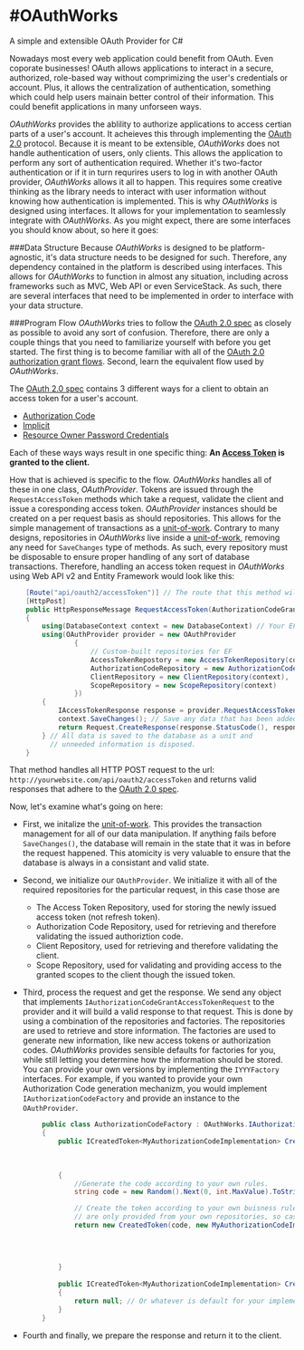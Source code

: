 #OAuthWorks
===============================================================================================================

A simple and extensible OAuth Provider for C#

Nowadays most every web application could benefit from OAuth. Even coporate businesses! OAuth allows applications to interact in a secure, authorized, role-based way without comprimizing the user's credentials or account. Plus, it allows the centralization of authentication, something which could help users mainain better control of their information. This could benefit applications in many unforseen ways. 

*OAuthWorks* provides the ablility to authorize applications to access certian parts of a user's account. It acheieves this through implementing the [OAuth 2.0][oauth] protocol. Because it is meant to be extensible, *OAuthWorks* does not handle authentication of users, only clients. This allows the application to perform any sort of authentication required. Whether it's two-factor authentication or if it in turn requrires users to log in with another OAuth provider, *OAuthWorks* allows it all to happen. This requires some creative thinking as the library needs to interact with user information without knowing how authentication is implemented. This is why *OAuthWorks* is designed using interfaces. It allows for your implementation to seamlessly integrate with *OAuthWorks*. As you might expect, there are some interfaces you should know about, so here it goes:

###Data Structure
Because *OAuthWorks* is designed to be platform-agnostic, it's data structure needs to be designed for such. Therefore, any dependency contained in the platform is described using interfaces. This allows for *OAuthWorks* to function in almost any situation, including across frameworks such as MVC, Web API or even ServiceStack. As such, there are several interfaces that need to be implemented in order to interface with your data structure.

###Program Flow
*OAuthWorks* tries to follow the [OAuth 2.0 spec][oauth] as closely as possible to avoid any sort of confusion. Therefore, there are only a couple things that you need to familiarize yourself with before you get started. The first thing is to become familiar with all of the [OAuth 2.0][oauth] [authorization grant flows](http://tools.ietf.org/html/rfc6749#section-1.3). Second, learn the equivalent flow used by *OAuthWorks*.

The [OAuth 2.0 spec][oauth] contains 3 different ways for a client to obtain an access token for a user's account.
- [Authorization Code](http://tools.ietf.org/html/rfc6749#section-1.3.1)
- [Implicit](http://tools.ietf.org/html/rfc6749#section-1.3.2)
- [Resource Owner Password Credentials](http://tools.ietf.org/html/rfc6749#section-1.3.3)

Each of these ways ways result in one specific thing: **An [Access Token](http://tools.ietf.org/html/rfc6749#section-1.4) is granted to the client.**

How that is achieved is specific to the flow. *OAuthWorks* handles all of these in one class, *OAuthProvider*. Tokens are issued through the `RequestAccessToken` methods which take a request, validate the client and issue a coresponding access token. *OAuthProvider* instances should be created on a per request basis as should repositories. This allows for the simple management of transactions as a [unit-of-work][unit-of-work]. Contrary to many designs, repositories in *OAuthWorks* live inside a [unit-of-work][unit-of-work], removing any need for `SaveChanges` type of methods. As such, every repository must be disposable to ensure proper handling of any sort of database transactions. Therefore, handling an access token request in *OAuthWorks* using Web API v2 and Entity Framework would look like this:

```csharp
    [Route("api/oauth2/accessToken")] // The route that this method will be accessed at
    [HttpPost]
    public HttpResponseMessage RequestAccessToken(AuthorizationCodeGrantAccessTokenRequest request)
    {
        using(DatabaseContext context = new DatabaseContext) // Your EF DataContext (Unit of work/transaction)
        using(OAuthProvider provider = new OAuthProvider
                {
                    // Custom-built repositories for EF
                    AccessTokenRepostory = new AccessTokenRepository(context), 
                    AuthorizationCodeRepository = new AuthorizationCodeRepository(context),
                    ClientRepository = new ClientRepository(context),
                    ScopeRepository = new ScopeRepository(context)
                })
        {
            IAccessTokenResponse response = provider.RequestAccessToken(request); // Send request to provider for handling
            context.SaveChanges(); // Save any data that has been added/manipulated
            return Request.CreateResponse(response.StatusCode(), response); // Return a message with the proper HttpStatusCode
        } // All data is saved to the database as a unit and 
          // unneeded information is disposed.
    }
```
    
That method handles all HTTP POST request to the url: `http://yourwebsite.com/api/oauth2/accessToken` and returns valid responses that adhere to the [OAuth 2.0 spec][oauth].

Now, let's examine what's going on here:

- First, we initalize the [unit-of-work][unit-of-work]. This provides the transaction management for all of our data manipulation. If anything fails before `SaveChanges()`, the database will remain in the state that it was in before the request happened. This atomicity is very valuable to ensure that the database is always in a consistant and valid state.

- Second, we initialize our `OAuthProvider`. We initialize it with all of the required repositories for the particular request, in this case those are
    - The Access Token Repository, used for storing the newly issued access token (not refresh token).
    - Authorization Code Repository, used for retrieving and therefore validating the issued authoriztion code.
    - Client Repository, used for retrieving and therefore validating the client.
    - Scope Repository, used for validating and providing access to the granted scopes to the client though the issued token.

- Third, process the request and get the response. We send any object that implements `IAuthorizationCodeGrantAccessTokenRequest` to the provider and it will build a valid response to that request. This is done by using a combination of the repositories and factories. The repositories are used to retrieve and store information. The factories are used to generate new information, like new access tokens or authorization codes. *OAuthWorks* provides sensible defaults for factories for you, while still letting you determine how the information should be stored. You can provide your own versions by implementing the `IYYYFactory` interfaces. For example, if you wanted to provide your own Authorization Code generation mechanizm, you would implement `IAuthorizationCodeFactory` and provide an instance to the `OAuthProvider`.

```csharp
        public class AuthorizationCodeFactory : OAuthWorks.IAuthorizationCodeFactory<MyAuthorizationCodeImplementation>
        {
            public ICreatedToken<MyAuthorizationCodeImplementation> Create(Uri redirectUri, 
                                                                           IUser user, 
                                                                           IClient client,
                                                                           IEnumerable<IScope> scopes)
            {
                //Generate the code according to your own rules.
                string code = new Random().Next(0, int.MaxValue).ToString(); // Non-secure, but proves the point.

                // Create the token according to your own buisness rules, all the users, clients and scopes
                // are only provided from your own repositories, so casting is fine.
                return new CreatedToken(code, new MyAuthorizationCodeImplementation(code: code, 
                                                                                    user: user,
                                                                                    client: client,
                                                                                    redirectUri: redirectUri,
                                                                                    scopes: scopes));
            }
            
            public ICreatedToken<MyAuthorizationCodeImplementation> Create()
            {
                return null; // Or whatever is default for your implementation. Not used as of yet.
            }
        }
```

- Fourth and finally, we prepare the response and return it to the client.


[oauth]: (http://tools.ietf.org/html/rfc6749)
[unit-of-work]:(http://msdn.microsoft.com/en-us/library/ff649690.aspx?ppud=4)

